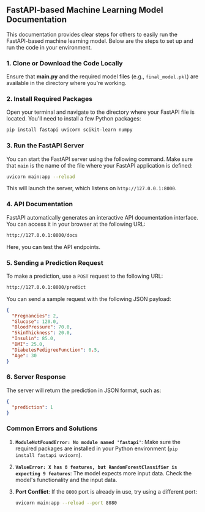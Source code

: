 ## FastAPI-based Machine Learning Model Documentation

This documentation provides clear steps for others to easily run the FastAPI-based machine learning model. Below are the steps to set up and run the code in your environment.

### 1. Clone or Download the Code Locally

Ensure that **main.py** and the required model files (e.g., `final_model.pkl`) are available in the directory where you're working.

### 2. Install Required Packages

Open your terminal and navigate to the directory where your FastAPI file is located. You'll need to install a few Python packages:

```bash
pip install fastapi uvicorn scikit-learn numpy
```

### 3. Run the FastAPI Server

You can start the FastAPI server using the following command. Make sure that `main` is the name of the file where your FastAPI application is defined:

```bash
uvicorn main:app --reload
```

This will launch the server, which listens on `http://127.0.0.1:8000`.

### 4. API Documentation

FastAPI automatically generates an interactive API documentation interface. You can access it in your browser at the following URL:

```bash
http://127.0.0.1:8000/docs
```

Here, you can test the API endpoints.

### 5. Sending a Prediction Request

To make a prediction, use a `POST` request to the following URL:

```bash
http://127.0.0.1:8000/predict
```

You can send a sample request with the following JSON payload:

```json
{
  "Pregnancies": 2,
  "Glucose": 120.0,
  "BloodPressure": 70.0,
  "SkinThickness": 20.0,
  "Insulin": 85.0,
  "BMI": 25.0,
  "DiabetesPedigreeFunction": 0.5,
  "Age": 30
}
```

### 6. Server Response

The server will return the prediction in JSON format, such as:

```json
{
  "prediction": 1
}
```

### Common Errors and Solutions

1. **`ModuleNotFoundError: No module named 'fastapi'`**: Make sure the required packages are installed in your Python environment (`pip install fastapi uvicorn`).

2. **`ValueError: X has 8 features, but RandomForestClassifier is expecting 9 features`**: The model expects more input data. Check the model's functionality and the input data.

3. **Port Conflict**: If the `8000` port is already in use, try using a different port:

   ```bash
   uvicorn main:app --reload --port 8080
   ```